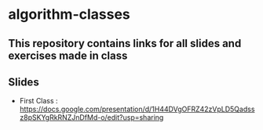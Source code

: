 # algorithm-classes
This repository contains links for all slides and exercises made in class
----

## Slides

 - First Class : https://docs.google.com/presentation/d/1H44DVgOFRZ42zVpLD5Qadssz8pSKYgRkRNZJnDfMd-o/edit?usp=sharing
